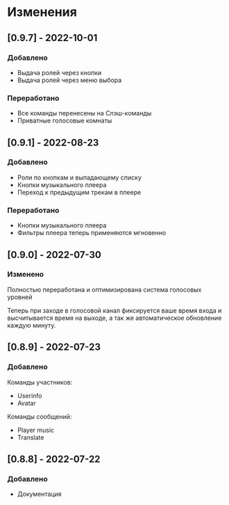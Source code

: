 # Изменения

## \[0.9.7] - 2022-10-01

### Добавлено

* Выдача ролей через кнопки
* Выдача ролей через меню выбора

### Переработано

* Все команды перенесены на Слэш-команды
* Приватные голосовые комнаты

## \[0.9.1] - 2022-08-23

### Добавлено

* Роли по кнопкам и выпадающему списку
* Кнопки музыкального плеера
* Переход к предыдущим трекам в плеере

### Переработано

* Кнопки музыкального плеера
* Фильтры плеера теперь применяются мгновенно

## \[0.9.0] - 2022-07-30

### Изменено

Полностью переработана и оптимизирована система голосовых уровней

Теперь при заходе в голосовой канал фиксируется ваше время входа и высчитывается время на выходе, а так же автоматическое обновление каждую минуту.

## \[0.8.9] - 2022-07-23

### Добавлено

Команды участников:

* Userinfo
* Avatar

Команды сообщений:

* Player music
* Translate

## \[0.8.8] - 2022-07-22

### Добавлено

* Документация
